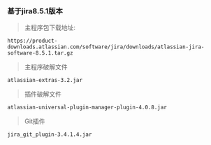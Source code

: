 
### 基于jira8.5.1版本

> 主程序包下载地址:

    https://product-downloads.atlassian.com/software/jira/downloads/atlassian-jira-software-8.5.1.tar.gz

> 主程序破解文件
    
    atlassian-extras-3.2.jar

> 插件破解文件
    
    atlassian-universal-plugin-manager-plugin-4.0.8.jar
    
> Git插件

    jira_git_plugin-3.4.1.4.jar
